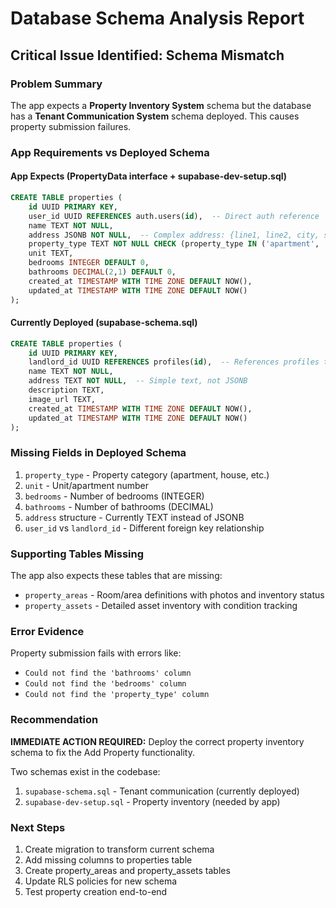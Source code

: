 # Database Schema Analysis Report

## Critical Issue Identified: Schema Mismatch

### Problem Summary
The app expects a **Property Inventory System** schema but the database has a **Tenant Communication System** schema deployed. This causes property submission failures.

### App Requirements vs Deployed Schema

#### App Expects (PropertyData interface + supabase-dev-setup.sql)
```sql
CREATE TABLE properties (
    id UUID PRIMARY KEY,
    user_id UUID REFERENCES auth.users(id),  -- Direct auth reference
    name TEXT NOT NULL,
    address JSONB NOT NULL,  -- Complex address: {line1, line2, city, state, zipCode}
    property_type TEXT NOT NULL CHECK (property_type IN ('apartment', 'house', 'condo', 'townhouse')),
    unit TEXT,
    bedrooms INTEGER DEFAULT 0,
    bathrooms DECIMAL(2,1) DEFAULT 0,
    created_at TIMESTAMP WITH TIME ZONE DEFAULT NOW(),
    updated_at TIMESTAMP WITH TIME ZONE DEFAULT NOW()
);
```

#### Currently Deployed (supabase-schema.sql)
```sql
CREATE TABLE properties (
    id UUID PRIMARY KEY,
    landlord_id UUID REFERENCES profiles(id),  -- References profiles table
    name TEXT NOT NULL,
    address TEXT NOT NULL,  -- Simple text, not JSONB
    description TEXT,
    image_url TEXT,
    created_at TIMESTAMP WITH TIME ZONE DEFAULT NOW(),
    updated_at TIMESTAMP WITH TIME ZONE DEFAULT NOW()
);
```

### Missing Fields in Deployed Schema
1. `property_type` - Property category (apartment, house, etc.)
2. `unit` - Unit/apartment number
3. `bedrooms` - Number of bedrooms (INTEGER)
4. `bathrooms` - Number of bathrooms (DECIMAL)
5. `address` structure - Currently TEXT instead of JSONB
6. `user_id` vs `landlord_id` - Different foreign key relationship

### Supporting Tables Missing
The app also expects these tables that are missing:
- `property_areas` - Room/area definitions with photos and inventory status
- `property_assets` - Detailed asset inventory with condition tracking

### Error Evidence
Property submission fails with errors like:
- `Could not find the 'bathrooms' column`
- `Could not find the 'bedrooms' column`
- `Could not find the 'property_type' column`

### Recommendation
**IMMEDIATE ACTION REQUIRED:** Deploy the correct property inventory schema to fix the Add Property functionality.

Two schemas exist in the codebase:
1. `supabase-schema.sql` - Tenant communication (currently deployed)
2. `supabase-dev-setup.sql` - Property inventory (needed by app)

### Next Steps
1. Create migration to transform current schema
2. Add missing columns to properties table
3. Create property_areas and property_assets tables
4. Update RLS policies for new schema
5. Test property creation end-to-end